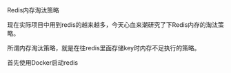 Redis内存淘汰策略

现在实际项目中用到redis的越来越多，今天心血来潮研究了下Redis内存的淘汰策略。

所谓内存淘汰策略，就是在往redis里面存储key时内存不足执行的策略。

首先使用Docker启动redis

  





